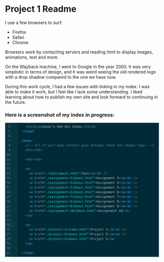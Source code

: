 # Project 1 Readme

I use a few browsers to surf:

- Firefox
- Safari
- Chrome

Browsers work by contacting servers and reading html to display images, animations, text and more.

On the Wayback machine, I went to Google in the year 2000. It was very simplistic in terms of design, and it was weird seeing the old rendered logo with a drop shadow compared to the one we have now.

During this work cycle, I had a few issues with linking in my index. I was able to make it work, but I feel like I lack some understanding. I liked learning about how to publish my own site and look forward to continuing in the future.



### Here is a screenshot of my index in progress:


![image](images/screenshot.png)
